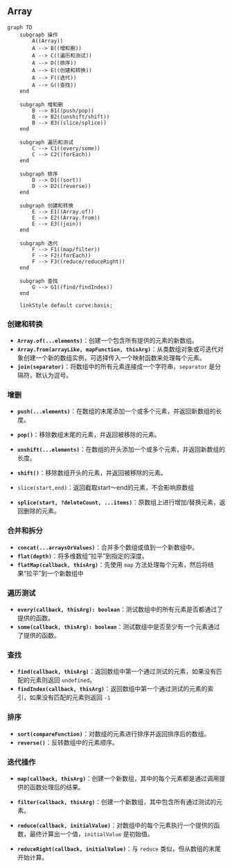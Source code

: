 ## Array

```mermaid
graph TD
    subgraph 操作
        A((Array))
        A --> B((增和删))
        A --> C((遍历和测试))
        A --> D((排序))
        A --> E((创建和转换))
        A --> F((迭代))
        A --> G((查找))
    end
    
    subgraph 增和删
        B --> B1((push/pop))
        B --> B2((unshift/shift))
        B --> B3((slice/splice))
    end

    subgraph 遍历和测试
        C --> C1((every/some))
        C --> C2((forEach))
    end

    subgraph 排序
        D --> D1((sort))
        D --> D2((reverse))
    end

    subgraph 创建和转换
        E --> E1((Array.of))
        E --> E2((Array.from))
        E --> E3((join))
    end

    subgraph 迭代
        F --> F1((map/filter))
        F --> F2((forEach))
        F --> F3((reduce/reduceRight))
    end

    subgraph 查找
        G --> G1((find/findIndex))
    end

    linkStyle default curve:basis;

```
### 创建和转换

- **`Array.of(...elements)`**：创建一个包含所有提供的元素的新数组。
- **`Array.from(arrayLike, mapFunction, thisArg)`**：从类数组对象或可迭代对象创建一个新的数组实例，可选择传入一个映射函数来处理每个元素。
- **`join(separator)`**：将数组中的所有元素连接成一个字符串，`separator` 是分隔符，默认为逗号。

### **增删**

- **`push(...elements)`**：在数组的末尾添加一个或多个元素，并返回新数组的长度。
- **`pop()`**：移除数组末尾的元素，并返回被移除的元素。

- **`unshift(...elements)`**：在数组的开头添加一个或多个元素，并返回新数组的长度。
- **`shift()`**：移除数组开头的元素，并返回被移除的元素。

- `slice(start,end)`：返回截取start～end的元素，不会影响原数组

- **`splice(start, ?deleteCount, ...items)`**：原数组上进行增加/替换元素，返回删除的元素。

### **合并和拆分**

- **`concat(...arraysOrValues)`**：合并多个数组或值到一个新数组中。
- **`flat(depth)`**：将多维数组“拉平”到指定的深度。
- **`flatMap(callback, thisArg)`**：先使用 `map` 方法处理每个元素，然后将结果“拉平”到一个新数组中

### **遍历测试**
- **`every(callback, thisArg): boolean`**：测试数组中的所有元素是否都通过了提供的函数。
- **`some(callback, thisArg): boolean`**：测试数组中是否至少有一个元素通过了提供的函数。

### 查找

- **`find(callback, thisArg)`**：返回数组中第一个通过测试的元素，如果没有匹配的元素则返回 `undefined`。
- **`findIndex(callback, thisArg)`**：返回数组中第一个通过测试的元素的索引，如果没有匹配的元素则返回 `-1`

### **排序**

- **`sort(compareFunction)`**：对数组的元素进行排序并返回排序后的数组。
- **`reverse()`**：反转数组中的元素顺序。

### **迭代操作**

- **`map(callback, thisArg)`**：创建一个新数组，其中的每个元素都是通过调用提供的函数处理后的结果。
- **`filter(callback, thisArg)`**：创建一个新数组，其中包含所有通过测试的元素。

- **`reduce(callback, initialValue)`**：对数组中的每个元素执行一个提供的函数，最终计算出一个值，`initialValue` 是初始值。
- **`reduceRight(callback, initialValue)`**：与 `reduce` 类似，但从数组的末尾开始计算。


